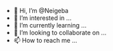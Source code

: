- 👋 Hi, I’m @Neigeba
- 👀 I’m interested in ...
- 🌱 I’m currently learning ...
- 💞️ I’m looking to collaborate on ...
- 📫 How to reach me ...

<!---
Neigeba/Neigeba is a ✨ special ✨ repository because its `README.md` (this file) appears on your GitHub profile.
You can click the Preview link to take a look at your changes.
--->
